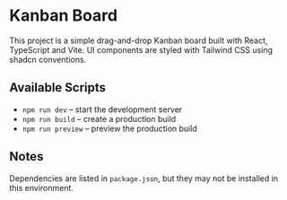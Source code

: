 # Kanban Board

This project is a simple drag-and-drop Kanban board built with React, TypeScript and Vite. UI components are styled with Tailwind CSS using shadcn conventions.

## Available Scripts

- `npm run dev` – start the development server
- `npm run build` – create a production build
- `npm run preview` – preview the production build

## Notes

Dependencies are listed in `package.json`, but they may not be installed in this environment.

